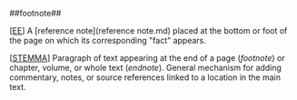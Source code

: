 ##footnote##

\[[EE](SOURCES.md#EE)\]  A [reference note](reference note.md) placed at the bottom or foot of the page on which its corresponding "fact" appears.

\[[STEMMA](SOURCES.md#STEMMA)\] Paragraph of text appearing at the end of a page (*footnote*) or chapter, volume, or whole text (*endnote*). General mechanism for adding commentary, notes, or source references linked to a location in the main text.
